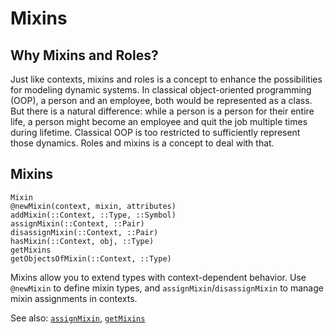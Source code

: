 # Mixins

## Why Mixins and Roles?

Just like contexts, mixins and roles is a concept to enhance the possibilities for modeling dynamic systems. In classical object-oriented programming (OOP), a person and an employee, both would be represented as a class. But there is a natural difference: while a person is a person for their entire life, a person might become an employee and quit the job multiple times during lifetime. Classical OOP is too restricted to sufficiently represent those dynamics. Roles and mixins is a concept to deal with that.

## Mixins

```@docs
Mixin
@newMixin(context, mixin, attributes)
addMixin(::Context, ::Type, ::Symbol)
assignMixin(::Context, ::Pair)
disassignMixin(::Context, ::Pair)
hasMixin(::Context, obj, ::Type)
getMixins
getObjectsOfMixin(::Context, ::Type)
```

Mixins allow you to extend types with context-dependent behavior. Use `@newMixin` to define mixin types, and `assignMixin`/`disassignMixin` to manage mixin assignments in contexts.

See also: [`assignMixin`](@ref), [`getMixins`](@ref)

